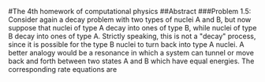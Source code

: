 #The 4th homework of computational physics
##Abstract
###Problem 1.5:
Consider again a decay problem with two types of nuclei A and B, but now suppose that nuclei of type A decay into ones of type B, while nuclei of type B decay into ones of type A. Strictly speaking, this is not a "decay" process, since it is possible for the type B nuclei to turn back into type A nuclei. A better analogy would be a resonance in which a system can tunnel or move back and forth between two states A and B which have equal energies. The corresponding rate equations are
<img src="http://latex.codecogs.com/gif.latex?\frac{dN_A}{dt}=-\frac{N_A}{\tau_A}" alt="" title="" />
